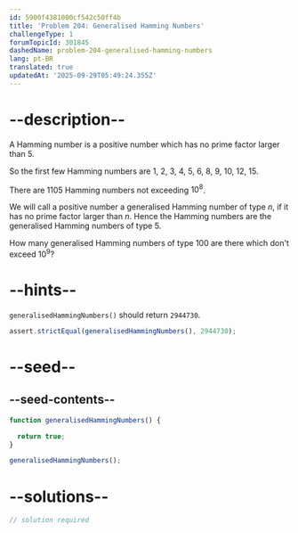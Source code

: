 ```yaml
---
id: 5900f4381000cf542c50ff4b
title: 'Problem 204: Generalised Hamming Numbers'
challengeType: 1
forumTopicId: 301845
dashedName: problem-204-generalised-hamming-numbers
lang: pt-BR
translated: true
updatedAt: '2025-09-29T05:49:24.355Z'
---
```


# --description--

A Hamming number is a positive number which has no prime factor larger than 5.

So the first few Hamming numbers are 1, 2, 3, 4, 5, 6, 8, 9, 10, 12, 15.

There are 1105 Hamming numbers not exceeding ${10}^8$.

We will call a positive number a generalised Hamming number of type $n$, if it has no prime factor larger than $n$. Hence the Hamming numbers are the generalised Hamming numbers of type 5.

How many generalised Hamming numbers of type 100 are there which don't exceed ${10}^9$?

# --hints--

`generalisedHammingNumbers()` should return `2944730`.

```js
assert.strictEqual(generalisedHammingNumbers(), 2944730);
```

# --seed--

## --seed-contents--

```js
function generalisedHammingNumbers() {

  return true;
}

generalisedHammingNumbers();
```

# --solutions--

```js
// solution required
```
